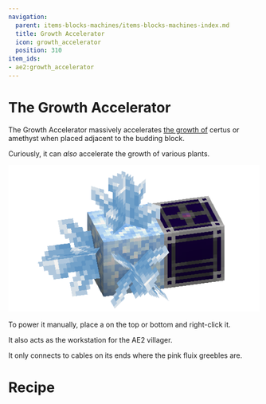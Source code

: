 ```yaml
---
navigation:
  parent: items-blocks-machines/items-blocks-machines-index.md
  title: Growth Accelerator
  icon: growth_accelerator
  position: 310
item_ids:
- ae2:growth_accelerator
---
```


# The Growth Accelerator

<BlockImage id="growth_accelerator" p:powered="true" scale="8" perspective="up" />

The Growth Accelerator massively accelerates [the growth of](../ae2-mechanics/farming-certus.md) certus or amethyst when placed adjacent to the budding block.

Curiously, it can *also* accelerate the growth of various plants.

![A Flawless Budding Certus with a growth accelerator](../assets/assemblies/budding_certus_2.png)

To power it manually, place a <ItemLink id="crank" /> on the top or bottom and right-click it.

It also acts as the workstation for the AE2 villager.

It only connects to cables on its ends where the pink fluix greebles are.

# Recipe

<RecipeFor id="growth_accelerator" />
